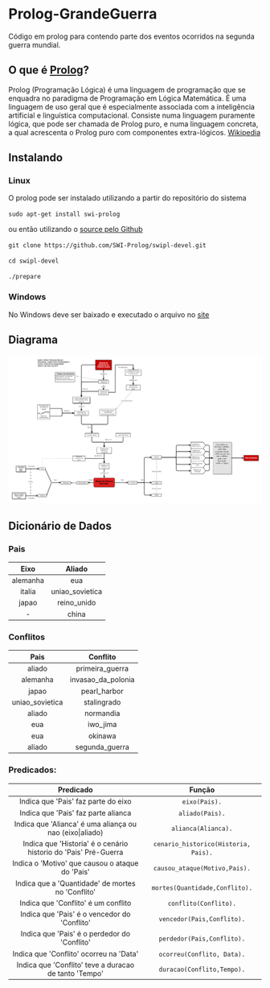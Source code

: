 # Prolog-GrandeGuerra
Código em prolog para contendo parte dos eventos ocorridos na segunda guerra mundial.

## O que é [Prolog](http://www.swi-prolog.org/)?
Prolog (Programação Lógica) é uma linguagem de programação que se enquadra no paradigma de Programação em Lógica Matemática. É uma linguagem de uso geral que é especialmente associada com a inteligência artificial e linguística computacional. Consiste numa linguagem puramente lógica, que pode ser chamada de Prolog puro, e numa linguagem concreta, a qual acrescenta o Prolog puro com componentes extra-lógicos. [Wikipedia](https://pt.wikipedia.org/wiki/Prolog)

## Instalando

### Linux
O prolog pode ser instalado utilizando a partir do repositório do sistema

`sudo apt-get install swi-prolog`

ou então utilizando o [source pelo Github](https://github.com/SWI-Prolog/swipl-devel)

`git clone https://github.com/SWI-Prolog/swipl-devel.git`

`cd swipl-devel`

`./prepare`

### Windows
No Windows deve ser baixado e executado o arquivo no [site](http://www.swi-prolog.org/download/daily/bin/)

## Diagrama 
![Diagrama do mundo](https://github.com/Arthurcn96/Prolog-GrandeGuerra/blob/master/ImagemComp.png)

## Dicionário de Dados

### Pais
Eixo      |Aliado
:---:     |:---:
alemanha  |eua
italia    |uniao_sovietica
japao     |reino_unido
   \-      |china

### Conflitos

Pais            |Conflito
:---:           |:---:
aliado          |primeira_guerra
alemanha        |invasao_da_polonia
japao           |pearl_harbor
uniao_sovietica |stalingrado
aliado          |normandia
eua             |iwo_jima
eua             |okinawa
aliado          |segunda_guerra

### Predicados:

Predicado                                                         |Função
:---:                                                             |:---:
Indica que 'Pais' faz parte do eixo                               |`eixo(Pais).`
Indica que 'Pais' faz parte alianca                               | `aliado(Pais).`
Indica que 'Alianca' é uma aliança ou nao (eixo\|aliado)          |`alianca(Alianca).`
Indica que 'Historia' é o cenário historio do 'Pais' Pré-Guerra   |`cenario_historico(Historia, Pais).`
Indica o 'Motivo' que causou o ataque do 'Pais'                   |`causou_ataque(Motivo,Pais).`
Indica que a 'Quantidade' de mortes no 'Conflito'                 |`mortes(Quantidade,Conflito).`
Indica que 'Conflito' é um conflito                               |`conflito(Conflito).`
Indica que 'Pais' é o vencedor do 'Conflito'                      |`vencedor(Pais,Conflito).`
Indica que 'Pais' é o perdedor do 'Conflito'                      |`perdedor(Pais,Conflito).`
Indica que 'Conflito' ocorreu na 'Data'                           |`ocorreu(Conflito, Data).`
Indica que 'Conflito' teve a duracao de tanto 'Tempo'             |`duracao(Conflito,Tempo).`
